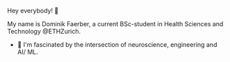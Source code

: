 Hey everybody! 👋

My name is Dominik Faerber, a current BSc-student in Health Sciences and Technology @ETHZurich.

- 🧠 I'm fascinated by the intersection of neuroscience, engineering and AI/ ML.
